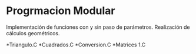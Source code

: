# Progrmacion Modular

Implementación de funciones con y sin paso de parámetros.
Realización de cálculos geométricos.

*Triangulo.C
*Cuadrados.C
*Conversion.C
*Matrices 1.C